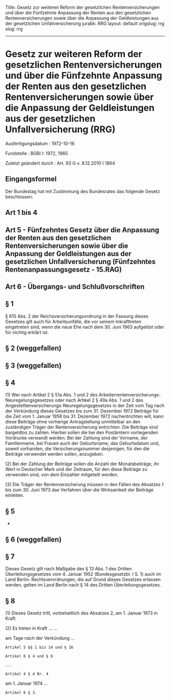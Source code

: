 Title: Gesetz zur weiteren Reform der gesetzlichen Rentenversicherungen und über die
  Fünfzehnte Anpassung der Renten aus den gesetzlichen Rentenversicherungen sowie
  über die Anpassung der Geldleistungen aus der gesetzlichen Unfallversicherung
jurabk: RRG
layout: default
origslug: rrg
slug: rrg

---

# Gesetz zur weiteren Reform der gesetzlichen Rentenversicherungen und über die Fünfzehnte Anpassung der Renten aus den gesetzlichen Rentenversicherungen sowie über die Anpassung der Geldleistungen aus der gesetzlichen Unfallversicherung (RRG)

Ausfertigungsdatum
:   1972-10-16

Fundstelle
:   BGBl I: 1972, 1965

Zuletzt geändert durch
:   Art. 93 G v. 8.12.2010 I 1864


## Eingangsformel

Der Bundestag hat mit Zustimmung des Bundesrates das folgende Gesetz
beschlossen:


## Art 1 bis 4



## Art 5 - Fünfzehntes Gesetz über die Anpassung der Renten aus den gesetzlichen Rentenversicherungen sowie über die Anpassung der Geldleistungen aus der gesetzlichen Unfallversicherung (Fünfzehntes Rentenanpassungsgesetz - 15.RAG)



## Art 6 - Übergangs- und Schlußvorschriften



## § 1

§ 615 Abs. 2 der Reichsversicherungsordnung in der Fassung dieses
Gesetzes gilt auch für Arbeitsunfälle, die vor seinem Inkrafttreten
eingetreten sind, wenn die neue Ehe nach dem 30. Juni 1963 aufgelöst
oder für nichtig erklärt ist.


## § 2 (weggefallen)


## § 3 (weggefallen)


## § 4

(1) Wer nach Artikel 2 § 51a Abs. 1 und 2 des
Arbeiterrentenversicherungs-Neuregelungsgesetzes oder nach Artikel 2 §
49a Abs. 1 und 2 des Angestelltenversicherungs-Neuregelungsgesetzes in
der Zeit vom Tag nach der Verkündung dieses Gesetzes bis zum 31.
Dezember 1972 Beiträge für die Zeit vom 1. Januar 1956 bis 31.
Dezember 1972 nachentrichten will, kann diese Beiträge ohne vorherige
Antragstellung unmittelbar an den zuständigen Träger der
Rentenversicherung entrichten. Die Beiträge sind bargeldlos zu zahlen.
Hierbei sollen die bei den Postämtern vorliegenden Vordrucke verwandt
werden. Bei der Zahlung sind der Vorname, der Familienname, bei Frauen
auch der Geburtsname, das Geburtsdatum und, soweit vorhanden, die
Versicherungsnummer desjenigen, für den die Beiträge verwendet werden
sollen, anzugeben.

(2) Bei der Zahlung der Beiträge sollen die Anzahl der Monatsbeiträge,
ihr Wert in Deutscher Mark und der Zeitraum, für den diese Beiträge zu
verwenden sind, von dem Einzahler mitgeteilt werden.

(3) Die Träger der Rentenversicherung müssen in den Fällen des
Absatzes 1 bis zum 30. Juni 1973 das Verfahren über die Wirksamkeit
der Beiträge einleiten.


## § 5

-


## § 6 (weggefallen)


## § 7

Dieses Gesetz gilt nach Maßgabe des § 13 Abs. 1 des Dritten
Überleitungsgesetzes vom 4. Januar 1952 (Bundesgesetzbl. I S. 1) auch
im Land Berlin. Rechtsverordnungen, die auf Grund dieses Gesetzes
erlassen werden, gelten im Land Berlin nach § 14 des Dritten
Überleitungsgesetzes.


## § 8

(1) Dieses Gesetz tritt, vorbehaltlich des Absatzes 2, am 1. Januar
1973 in Kraft.

(2) Es treten in Kraft
...
...

am Tage nach der Verkündung ...

    Artikel 5 §§ 1 bis 14 und § 16

    Artikel 6 § 4 und § 6

    ...

    Artikel 4 § 4 Nr. 4


am 1. Januar 1974 ...

    Artikel 6 § 3.




